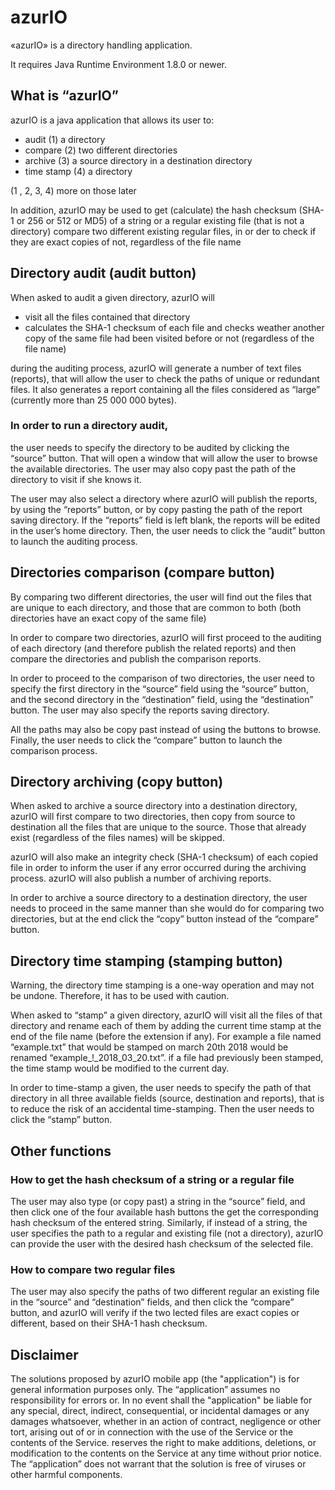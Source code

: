 # azurIO
«azurIO» is a directory handling application.

It requires Java Runtime Environment 1.8.0 or newer.

## What is “azurIO”

azurIO is a java application that allows its user to:
* audit (1) a directory
* compare (2) two different directories
* archive (3) a source directory in a destination directory
* time stamp (4) a directory

(1 , 2, 3, 4) more on those later

In addition, azurIO may be used to get (calculate) the hash checksum (SHA-1 or 256 or 512 or MD5) of a string or a regular existing file (that is not a directory)
compare two different existing regular files, in or der to check if they are exact copies of not, regardless of the file name

## Directory audit (audit button)

When asked to audit a given directory, azurIO will 
* visit all the files contained that directory
* calculates the SHA-1 checksum of each file and checks weather another copy of the same file had been visited before or not (regardless of the file name)

during the auditing process, azurIO will generate a number of text files (reports), that will allow the user to check the paths of unique or redundant files. It also generates a report containing all the files considered as “large” (currently more than 25 000 000 bytes).

### In order to run a directory audit, 
the user needs to specify the directory to be audited by clicking the “source” button. That will open a window that will allow the user to browse the available directories. The user may also copy past the path of the directory to visit if she knows it.

The user may also select a directory where azurIO will publish the reports, by using the “reports” button, or by copy pasting the path of the report saving directory. If the “reports” field is left blank, the reports will be edited in the user’s home directory.
Then, the user needs to click the “audit” button to launch the auditing process.

## Directories comparison (compare button)
By comparing two different directories, the user will find out the files that are unique to each directory, and those that are common to both (both directories have an exact copy of the same file)

In order to compare two directories, azurIO will first proceed to the auditing of each directory (and therefore publish the related reports) and then compare the directories and publish the comparison reports.

In order to proceed to the comparison of two directories, the user need to specify the first directory in the “source” field using the “source” button, and the second directory in the “destination” field, using the “destination” button. The user may also specify the reports saving directory.

All the paths may also be copy past instead of using the buttons to browse.
Finally, the user needs to click the “compare” button to launch the comparison process.

## Directory archiving (copy button)
When asked to archive a source directory into a destination directory, azurIO will first compare to two directories, then copy from source to destination all the files that are unique to the source. Those that already exist (regardless of the files names) will be skipped. 

azurIO will also make an integrity check (SHA-1 checksum) of each copied file in order to inform the user if any error occurred during the archiving process. azurIO will also publish a number of archiving reports.

In order to archive a source directory to a destination directory, the user needs to proceed in the same manner than she would do for comparing two directories, but at the end click the “copy” button instead of the “compare” button.

## Directory time stamping (stamping button)
Warning, the directory time stamping is a one-way operation and may not be undone. Therefore, it has to be used with caution.

When asked to “stamp” a given directory, azurIO will visit all the files of that directory and rename each of them by adding the current time stamp at the end of the file name (before the extension if any). For example a file named “example.txt” that would be stamped on march 20th 2018 would be renamed “example_!_2018_03_20.txt”. if a file had previously been stamped, the time stamp would be modified to the current day.

In order to time-stamp a given, the user needs to specify the path of that directory in all three available fields (source, destination and reports), that is to reduce the risk of an accidental time-stamping. Then the user needs to click the “stamp” button.

## Other functions
### How to get the hash checksum of a string or a regular file
The user may also type (or copy past) a string in the “source” field, and then click one of the four available hash buttons the get the corresponding hash checksum of the entered string. Similarly, if instead of a string, the user specifies the path to a regular and existing file (not a directory), azurIO can provide the user with the desired hash checksum of the selected file.

### How to compare two regular files
The user may also specify the paths of two different regular an existing file in the “source” and “destination” fields, and then click the “compare” button, and azurIO will verify if the two lected files are exact copies or different, based on their SHA-1 hash checksum.


## Disclaimer  
The solutions proposed by azurIO mobile app (the "application") is for general information purposes only. 
The “application” assumes no responsibility for errors or.
In no event shall the "application" be liable for any special, direct, indirect, consequential, or incidental damages or any damages whatsoever, whether in an action of contract, negligence or other tort, arising out of or in connection with the use of the Service or the contents of the Service. reserves the right to make additions, deletions, or modification to the contents on the Service at any time without prior notice. 
The “application” does not warrant that the solution is free of viruses or other harmful components.


